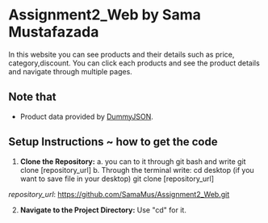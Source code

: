 # Assignment2_Web by Sama Mustafazada

In this website you can see products and their details such as price, category,discount. You can click each products and see the product details and navigate through multiple pages.
## Note that
- Product data provided by [DummyJSON](https://dummyjson.com/products).

## Setup Instructions ~ how to get the code

1. **Clone the Repository:**
   a. you can to it through git bash and write
      git clone [repository_url]
   b. Through the terminal write:
        cd desktop (if you want to save file in your desktop)
        git clone [repository_url]

*repository_url*: https://github.com/SamaMus/Assignment2_Web.git


2. **Navigate to the Project Directory:**
   Use "cd" for it.



